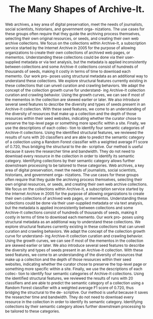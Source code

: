---
abstract: "Web archives, a key area of digital preservation, meet the needs of journalists,
  social scientists, historians, and government orga- nizations. The use cases for
  these groups often require that they guide the archiving process themselves, selecting
  their own original resources, or seeds, and creating their own web archive collections.
  We focus on the collections within Archive-It, a subscription service started by
  the Internet Archive in 2005 for the purpose of allowing organizations to create
  their own collections of archived web pages, or mementos. Understanding these collections
  could be done via their user-supplied metadata or via text analysis, but the metadata
  is applied inconsistently between collections and some Archive-It collections consist
  of hundreds of thousands of seeds, making it costly in terms of time to download
  each memento. Our work pro- poses using structural metadata as an additional way
  to understand these collections. We explore structural features currently existing
  in these collections that can unveil curation and crawling behaviors. We adapt the
  concept of the collection growth curve for understand- ing Archive-It collection
  curation and crawling behavior. Using the growth curves, we can see if most of the
  mementos in the collection are skewed earlier or later. We also introduce several
  seed features to describe the diversity and types of seeds present in an Archive-It
  collection. With these seed features, we come to an understanding of the diversity
  of resources that make up a collection and the depth of those resources within their
  seed websites, indicating whether the curator chose to preserve the top-level page
  or something more specific within a site. Finally, we use the descriptions of each
  collec- tion to identify four semantic categories of Archive-It collections. Using
  the identified structural features, we reviewed the results of runs with 20 classifiers
  and are able to predict the semantic category of a collection using a Random Forest
  classifier with a weighted average F1 score of 0.720, thus bridging the structural
  to the de- scriptive. Our method is useful because it saves the researcher time
  and bandwidth. They do not need to download every resource in the collection in
  order to identify its semantic category. Identifying collections by their semantic
  category allows further downstream processing to be tailored to these categories.\tWeb
  archives, a key area of digital preservation, meet the needs of journalists, social
  scientists, historians, and government orga- nizations. The use cases for these
  groups often require that they guide the archiving process themselves, selecting
  their own original resources, or seeds, and creating their own web archive collections.
  We focus on the collections within Archive-It, a subscription service started by
  the Internet Archive in 2005 for the purpose of allowing organizations to create
  their own collections of archived web pages, or mementos. Understanding these collections
  could be done via their user-supplied metadata or via text analysis, but the metadata
  is applied inconsistently between collections and some Archive-It collections consist
  of hundreds of thousands of seeds, making it costly in terms of time to download
  each memento. Our work pro- poses using structural metadata as an additional way
  to understand these collections. We explore structural features currently existing
  in these collections that can unveil curation and crawling behaviors. We adapt the
  concept of the collection growth curve for understand- ing Archive-It collection
  curation and crawling behavior. Using the growth curves, we can see if most of the
  mementos in the collection are skewed earlier or later. We also introduce several
  seed features to describe the diversity and types of seeds present in an Archive-It
  collection. With these seed features, we come to an understanding of the diversity
  of resources that make up a collection and the depth of those resources within their
  seed websites, indicating whether the curator chose to preserve the top-level page
  or something more specific within a site. Finally, we use the descriptions of each
  collec- tion to identify four semantic categories of Archive-It collections. Using
  the identified structural features, we reviewed the results of runs with 20 classifiers
  and are able to predict the semantic category of a collection using a Random Forest
  classifier with a weighted average F1 score of 0.720, thus bridging the structural
  to the de- scriptive. Our method is useful because it saves the researcher time
  and bandwidth. They do not need to download every resource in the collection in
  order to identify its semantic category. Identifying collections by their semantic
  category allows further downstream processing to be tailored to these categories."
creators:
- Shawn Jones
- Michele Weigle
- Alexander Nwala
- Michael Nelson
date: null
document_url: https://services.phaidra.univie.ac.at/api/object/o:923619/download
grand_parent: iPRES
institutions: []
keywords:
- boston
landing_page_url: https://phaidra.univie.ac.at/o:923619
language: eng
layout: publication
license: CC BY 4.0 International
notes_url: null
parent: iPRES 2018
publication_type: paper
size: 2639145
slides_url: null
source_name: iPRES
stream_url: null
title: The Many Shapes of Archive-It.
year: 2018
---
